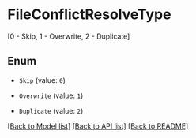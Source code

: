 # FileConflictResolveType
[0 - Skip, 1 - Overwrite, 2 - Duplicate]

## Enum

* `Skip` (value: `0`)

* `Overwrite` (value: `1`)

* `Duplicate` (value: `2`)

[[Back to Model list]](../README.md#documentation-for-models) [[Back to API list]](../README.md#documentation-for-api-endpoints) [[Back to README]](../README.md)


